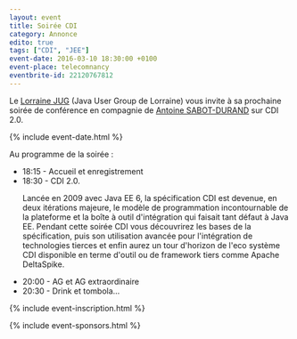 ```yaml
---
layout: event
title: Soirée CDI
category: Annonce
edito: true
tags: ["CDI", "JEE"]
event-date: 2016-03-10 18:30:00 +0100
event-place: telecomnancy
eventbrite-id: 22120767812
---
```



<p>
Le <a href="/">Lorraine JUG</a> (Java User Group de Lorraine) vous invite à sa prochaine
soirée de conférence en compagnie de <a href="/speakers.html#asabotdurand">Antoine SABOT-DURAND</a>
sur CDI 2.0.
</p>

{% include event-date.html %}

<div class="programme">Au programme de la soirée :
	<ul>
		<li>18:15 - Accueil et enregistrement</li>
		<li>18:30 - CDI 2.0.
		<p>Lancée en 2009 avec Java EE 6, la spécification CDI est devenue, en deux
		itérations majeure, le modèle de programmation incontournable de la plateforme
		et la boîte à outil d'intégration qui faisait tant défaut à Java EE. Pendant
		cette soirée CDI vous découvrirez les bases de la spécification, puis son
		utilisation avancée pour l'intégration de technologies tierces et enfin
		aurez un tour d'horizon de l'eco système CDI disponible en terme d'outil ou
		de framework tiers comme Apache DeltaSpike.</p>
    </li>
		<li>20:00 - AG et AG extraordinaire</li>
		<li>20:30 - Drink et tombola…</li>
	</ul>
</div>

{% include event-inscription.html %}

{% include event-sponsors.html %}
